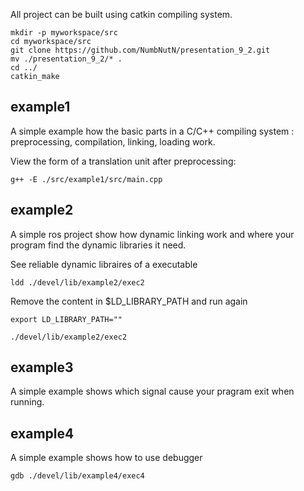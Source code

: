 All project can be built using catkin compiling system.
```
mkdir -p myworkspace/src
cd myworkspace/src
git clone https://github.com/NumbNutN/presentation_9_2.git
mv ./presentation_9_2/* .
cd ../
catkin_make
```

## example1

A simple example how the basic parts in a C/C++ compiling system : preprocessing, compilation, linking, loading work. 


View the form of a translation unit after preprocessing:

```
g++ -E ./src/example1/src/main.cpp
```

## example2
A simple ros project show how dynamic linking work and where your program find the dynamic libraries it need.


See reliable dynamic libraires of a executable
```
ldd ./devel/lib/example2/exec2
```

Remove the content in $LD_LIBRARY_PATH and run again
```
export LD_LIBRARY_PATH=""

./devel/lib/example2/exec2
```

## example3
A simple example shows which signal cause your pragram exit when running.

## example4
A simple example shows how to use debugger

```
gdb ./devel/lib/example4/exec4
```


